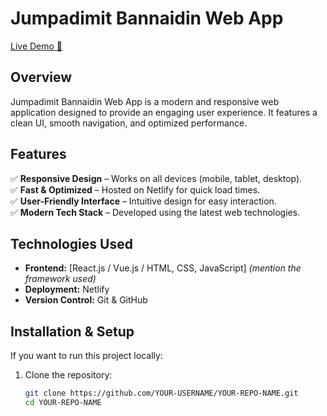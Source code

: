 # Jumpadimit Bannaidin Web App  

[Live Demo 🚀](https://jumpadimit-bannaidin-web-app.netlify.app/)

## Overview  
Jumpadimit Bannaidin Web App is a modern and responsive web application designed to provide an engaging user experience. It features a clean UI, smooth navigation, and optimized performance.

## Features  
✅ **Responsive Design** – Works on all devices (mobile, tablet, desktop).  
✅ **Fast & Optimized** – Hosted on Netlify for quick load times.  
✅ **User-Friendly Interface** – Intuitive design for easy interaction.  
✅ **Modern Tech Stack** – Developed using the latest web technologies.  

## Technologies Used  
- **Frontend:** [React.js / Vue.js / HTML, CSS, JavaScript] *(mention the framework used)*  
- **Deployment:** Netlify  
- **Version Control:** Git & GitHub  

## Installation & Setup  
If you want to run this project locally:  
1. Clone the repository:  
   ```sh
   git clone https://github.com/YOUR-USERNAME/YOUR-REPO-NAME.git
   cd YOUR-REPO-NAME

